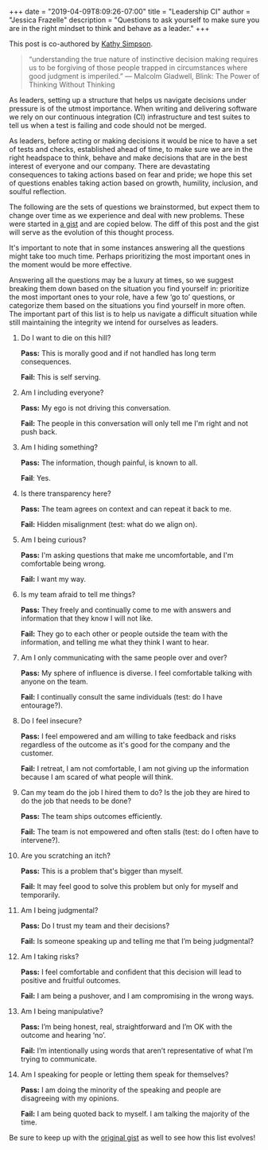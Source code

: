+++
date = "2019-04-09T8:09:26-07:00"
title = "Leadership CI"
author = "Jessica Frazelle"
description = "Questions to ask yourself to make sure you are in the right mindset to think and behave as a leader."
+++

This post is co-authored by [Kathy Simpson](https://github.com/simpsoka).

> “understanding the true nature of instinctive decision making requires us to be forgiving of those people trapped in circumstances where good judgment is imperiled.”
> ― Malcolm Gladwell, Blink: The Power of Thinking Without Thinking


As leaders, setting up a structure that helps us navigate decisions under
pressure is of the utmost importance.
When writing and delivering software we rely on our
continuous integration (CI) infrastructure and test suites to tell us when a test is
failing and code should not be merged.

As leaders, before acting or making decisions it would be nice to have a set of
tests and checks, established ahead of time, to make sure we are in the
right headspace to think, behave and make decisions that are in the best
interest of everyone and our company. There are devastating consequences to
taking actions based on fear and pride;
we hope this set of questions enables taking action based on growth, humility, inclusion,
and soulful reflection.

The following are the sets of questions we brainstormed, but expect them to
change over time as we experience and deal with new problems. These were
started in [a gist](https://gist.github.com/simpsoka/14da775a63e22e5083141da5c48e6410)
and are copied below. The diff of this post and the gist will serve as the
evolution of this thought process.

It's important to note that in some instances answering all the questions might
take too much time. Perhaps prioritizing the most important ones in the moment
would be more effective.

Answering all the questions may be a luxury at times, so we suggest breaking
them down based on the situation you find yourself in: prioritize the most
important ones to your role, have a few ‘go to’ questions, or categorize them
based on the situations you find yourself in more often. The important part
of this list is to help us navigate a difficult situation while still
maintaining the integrity we intend for ourselves as leaders.

1. Do I want to die on this hill?

    **Pass:** This is morally good and if not handled has long term consequences.

    **Fail:** This is self serving.

2. Am I including everyone?

    **Pass:** My ego is not driving this conversation.

    **Fail:** The people in this conversation will only tell me I'm right and not push back.

3. Am I hiding something?

    **Pass:** The information, though painful, is known to all.

    **Fail**: Yes.

4. Is there transparency here?

    **Pass:** The team agrees on context and can repeat it back to me.

    **Fail:** Hidden misalignment (test: what do we align on).

5. Am I being curious?

    **Pass:** I'm asking questions that make me uncomfortable, and I'm comfortable being wrong.

    **Fail:** I want my way.

6. Is my team afraid to tell me things?

    **Pass:** They freely and continually come to me with answers and information that they know I will not like.

    **Fail:** They go to each other or people outside the team with the information, and telling me what they think I want to hear.

7. Am I only communicating with the same people over and over?

    **Pass:** My sphere of influence is diverse. I feel comfortable talking with anyone on the team.

    **Fail:** I continually consult the same individuals (test: do I have entourage?).

8. Do I feel insecure?

    **Pass:** I feel empowered and am willing to take feedback and risks regardless of the outcome as it's good for the company and the customer.

    **Fail:** I retreat, I am not comfortable, I am not giving up the information because I am scared of what people will think.

9. Can my team do the job I hired them to do? Is the job they are hired to do
   the job that needs to be done?

    **Pass:** The team ships outcomes efficiently.

    **Fail:** The team is not empowered and often stalls (test: do I often have to intervene?).

10. Are you scratching an itch?

    **Pass:** This is a problem that's bigger than myself.

    **Fail:** It may feel good to solve this problem but only for myself and temporarily.

11. Am I being judgmental?

    **Pass:** Do I trust my team and their decisions?

    **Fail:** Is someone speaking up and telling me that I’m being judgmental?

12. Am I taking risks?

    **Pass:** I feel comfortable and confident that this decision will lead to positive and fruitful outcomes.

    **Fail:** I am being a pushover, and I am compromising in the wrong ways.

13. Am I being manipulative?

    **Pass:** I’m being honest, real, straightforward and I’m OK with the outcome and hearing ‘no’.

    **Fail:** I’m intentionally using words that aren’t representative of what I’m trying to communicate.

14. Am I speaking for people or letting them speak for themselves?

    **Pass:** I am doing the minority of the speaking and people are disagreeing
with my opinions.

    **Fail:** I am being quoted back to myself. I am talking the majority of the
time.

Be sure to keep up with the [original gist](https://gist.github.com/simpsoka/14da775a63e22e5083141da5c48e6410)
as well to see how this list evolves!
